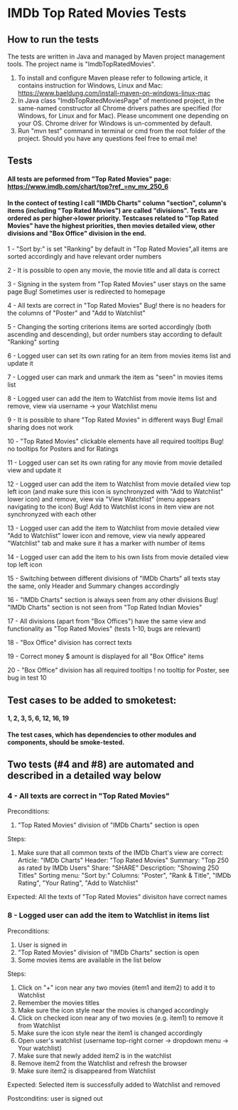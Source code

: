 # IMDb Top Rated Movies Tests 

## How to run the tests 

The tests are written in Java and managed by Maven project management tools. The project name is "ImdbTopRatedMovies".
1. To install and configure Maven please refer to following article, it contains instruction for Windows, Linux and Mac: https://www.baeldung.com/install-maven-on-windows-linux-mac
2. In Java class "ImdbTopRatedMoviesPage" of mentioned project, in the same-named constructor all Chrome drivers pathes are specified (for Windows, for Linux and for Mac). Please uncomment one depending on your OS. Chrome driver for Windows is un-commented by default.  
3. Run "mvn test" command in terminal or cmd from the root folder of the project.
Should you have any questions feel free to email me!

## Tests
#### All tests are peformed from "Top Rated Movies" page: https://www.imdb.com/chart/top?ref_=nv_mv_250_6
#### In the contect of testing I call "IMDb Charts" column "section", column's items (including "Top Rated Movies") are called "divisions". Tests are ordered as per higher->lower priority. Testcases related to "Top Rated Movies" have the highest priorities, then movies detailed view, other divisions and "Box Office" division in the end.

1 - "Sort by:" is set "Ranking" by default in "Top Rated Movies",all items are sorted accordingly and have relevant order numbers

2 - It is possible to open any movie, the movie title and all data is correct

3 - Signing in the system from "Top Rated Movies" user stays on the same page
Bug! Sometimes user is redirected to homepage

4 - All texts are correct in "Top Rated Movies"
Bug! there is no headers for the columns of "Poster" and "Add to Watchlist"

5 - Changing the sorting criterions items are sorted
accordingly (both ascending and descending), but order numbers stay according to default "Ranking" sorting

6 - Logged user can set its own rating for an item from movies items list and update it

7 - Logged user can mark and unmark the item as "seen" in movies items list

8 - Logged user can add the item to Watchlist from movie items list and remove, view via username -> your Watchlist menu

9 - It is possible to share "Top Rated Movies" in different ways
Bug! Email sharing does not work

10 - "Top Rated Movies" clickable elements have all required tooltips
Bug! no tooltips for Posters and for Ratings

11 - Logged user can set its own rating for any movie from movie detailed view and update it

12 - Logged user can add the item to Watchlist from movie detailed view top left icon (and make sure this icon is synchronyzed with
 "Add to Watchlist" lower icon) and remove, view via "View Watchlist" (menu appears navigating to the icon)
Bug! Add to Watchlist icons in item view are not synchronyzed with each other

13 - Logged user can add the item to Watchlist from movie detailed view "Add to Watchlist" lower icon and remove,
view via newly appeared "Watchlist" tab and make sure it has a marker with number of items

14 - Logged user can add the item to his own lists from movie detailed view top left icon

15 - Switching between different divisions of "IMDb Charts" all texts stay the same, only Header and Summary changes accordingly

16 - "IMDb Charts" section is always seen from any other divisions
Bug! "IMDb Charts" section is not seen from "Top Rated Indian Movies"

17 - All divisions (apart from "Box Offices") have the same view and functionality as "Top Rated Movies" (tests 1-10, bugs are relevant)

18 - "Box Office" division has correct texts

19 - Correct money $ amount is displayed for all "Box Office" items

20 - "Box Office" division has all required tooltips
! no tooltip for Poster, see bug in test 10


## Test cases to be added to smoketest:
#### 1, 2, 3, 5, 6, 12, 16, 19
#### The test cases, which has dependencies to other modules and components, should be smoke-tested.

## Two tests (#4 and #8) are automated and described in a detailed way below 

### 4 -  All texts are correct in "Top Rated Movies"

Preconditions:
1. "Top Rated Movies" division of "IMDb Charts" section is open

Steps:
1. Make sure that all common texts of the IMDb Chart's view are correct:
Article: "IMDb Charts"
Header: "Top Rated Movies"
Summary: "Top 250 as rated by IMDb Users"
Share: "SHARE"
Description: "Showing 250 Titles"
Sorting menu: "Sort by:"
Columns: "Poster", "Rank & Title", "IMDb Rating", "Your Rating", "Add to Watchlist"

Expected: All the texts of "Top Rated Movies" divisiton have correct names

### 8 - Logged user can add the item to Watchlist in items list

Preconditions:
1. User is signed in
2. "Top Rated Movies" division of "IMDb Charts" section is open
3. Some movies items are available in the list below

Steps:
1. Click on "+" icon near any two movies (item1 and item2) to add it to Watchlist
2. Remember the movies titles
3. Make sure the icon style near the movies is changed accordingly
4. Click on checked icon near any of two movies (e.g. item1) to remove it from Watchlist
5. Make sure the icon style near the item1 is changed accordingly
6. Open user's watchlist (username top-right corner -> dropdown menu -> Your watchlist)
7. Make sure that newly added item2 is in the watchlist
8. Remove item2 from the Watchlist and refresh the browser
9. Make sure item2 is disappeared from Watchlist

Expected: Selected item is successfully added to Watchlist and removed

Postconditins: user is signed out
